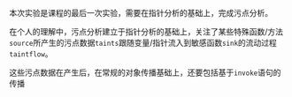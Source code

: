本次实验是课程的最后一次实验，需要在指针分析的基础上，完成污点分析。

在个人的理解中，污点分析建立于指针分析的基础上，关注了某些特殊函数/方法`source`所产生的污点数据`taints`跟随变量/指针流入到敏感函数`sink`的流动过程`taintflow`。

这些污点数据在产生后，在常规的对象传播基础上，还要包括基于`invoke`语句的传播